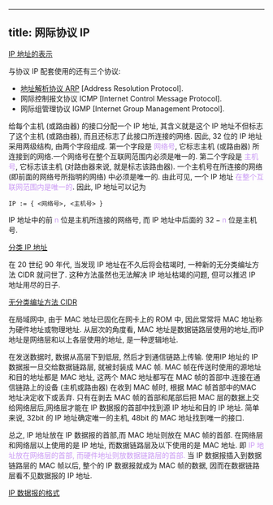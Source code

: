 
---
title: 网际协议 IP
---

<style>
img {
  border-radius: 0.2em; 
  width: 400px;
}
hint {
  color: gray;  
}
em {
  color: rgb(201, 152, 244);
  font-style: normal;
}
</style>

[IP 地址的表示](/408/network/dotted-decimal-notation.md#:embed)

与协议 IP 配套使⽤的还有三个协议:
- [地址解析协议 ARP](/408/network/arp.md) [Address Resolution Protocol]. 
- ⽹际控制报⽂协议 ICMP [Internet Control Message Protocol]. 
- ⽹际组管理协议 IGMP [Internet Group Management Protocol]. 

给每个主机 (或路由器) 的接口分配⼀个 IP 地址, 其含义就是这个 IP 地址不但标志了这个主机 (或路由器), ⽽且还标志了此接口所连接的⽹络. 因此, 32 位的 IP 地址采⽤两级结构, 由两个字段组成. 第⼀个字段是 *⽹络号*, 它标志主机 (或路由器) 所连接到的⽹络.⼀个⽹络号在整个互联⽹范围内必须是唯⼀的. 第⼆个字段是 *主机号*, 它标志该主机 (对路由器来说, 就是标志该路由器). ⼀个主机号在所连接的⽹络 (即前⾯的⽹络号所指明的⽹络) 中必须是唯⼀的. 由此可见, ⼀个 IP 地址 *在整个互联⽹范围内是唯⼀的*. 因此, IP 地址可以记为

```
IP := { <⽹络号>, <主机号> }
```

IP 地址中的前 $n$ 位是主机所连接的⽹络号, ⽽ IP 地址中后⾯的 $32-n$ 位是主机号. 

[分类 IP 地址](/408/network/ip-category.md#:embed)

在 20 世纪 90 年代, 当发现 IP 地址在不久后将会枯竭时, ⼀种新的⽆分类编址⽅法 CIDR 就问世了. 这种⽅法虽然也⽆法解决 IP 地址枯竭的问题, 但可以推迟 IP 地址⽤尽的⽇子. 

[⽆分类编址⽅法 CIDR](/408/network/cidr.md#:embed)

在局域⽹中, 由于 MAC 地址已固化在⽹卡上的 ROM 中, 因此常常将 MAC 地址称为硬件地址或物理地址. 从层次的⾓度看, MAC 地址是数据链路层使⽤的地址,⽽IP 地址是⽹络层和以上各层使⽤的地址, 是⼀种逻辑地址.

在发送数据时, 数据从⾼层下到低层, 然后才到通信链路上传输. 使⽤IP 地址的 IP 数据报⼀旦交给数据链路层, 就被封装成 MAC 帧. MAC 帧在传送时使⽤的源地址和⽬的地址都是 MAC 地址, 这两个 MAC 地址都写在 MAC 帧的⾸部中.连接在通信链路上的设备 (主机或路由器) 在收到 MAC 帧时, 根据 MAC 帧⾸部中的MAC 地址决定收下或丢弃. 只有在剥去 MAC 帧的⾸部和尾部后把 MAC 层的数据上交给⽹络层后,⽹络层才能在 IP 数据报的⾸部中找到源 IP 地址和⽬的 IP 地址. 简单来说, 32bit 的 IP 地址确定唯一的主机, 48bit 的 MAC 地址找到唯一的接口. 

总之, IP 地址放在 IP 数据报的⾸部,⽽ MAC 地址则放在 MAC 帧的⾸部. 在⽹络层和⽹络层以上使⽤的是 IP 地址, ⽽数据链路层及以下使⽤的是 MAC 地址. 即 *IP 地址放在网络层的首部, 而硬件地址则放数据链路层的首部.* 当 IP 数据报插⼊到数据链路层的 MAC 帧以后, 整个的 IP 数据报就成为 MAC 帧的数据, 因⽽在数据链路层看不见数据报的 IP 地址.

[IP 数据报的格式](/408/network/ip-datagram.md#:embed)
